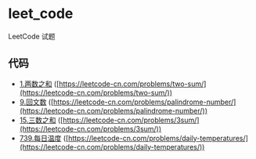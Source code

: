 # leet_code
LeetCode 试题

## 代码
- [1.两数之和](/src/01.php) ([https://leetcode-cn.com/problems/two-sum/](https://leetcode-cn.com/problems/two-sum/))
- [9.回文数](/src/09.php) ([https://leetcode-cn.com/problems/palindrome-number/](https://leetcode-cn.com/problems/palindrome-number/))
- [15.三数之和](/src/15.php) ([https://leetcode-cn.com/problems/3sum/](https://leetcode-cn.com/problems/3sum/))
- [739.每日温度](/src/739.php) ([https://leetcode-cn.com/problems/daily-temperatures/](https://leetcode-cn.com/problems/daily-temperatures/))